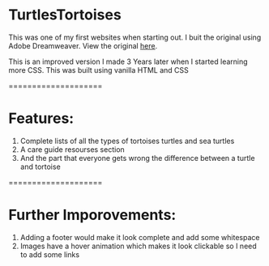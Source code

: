 # TurtlesTortoises

This was one of my first websites when starting out. I buit the original using Adobe Dreamweaver. View the original [here](https://merichard123.github.io/TurtlesTortoises/old/index.html).

This is an improved version I made 3 Years later when I started learning more CSS. This was built using vanilla HTML and CSS

====================

Features:
======

1. Complete lists of all the types of tortoises turtles and sea turtles
2. A care guide resourses section
3. And the part that everyone gets wrong the difference between a turtle and tortoise

====================

Further Imporovements:
===

1. Adding a footer would make it look complete and add some whitespace
2. Images have a hover animation which makes it look clickable so I need to add some links
